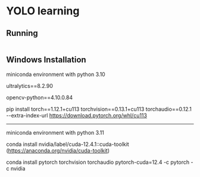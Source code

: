 # YOLO learning

## Running
```
```

## Windows Installation

miniconda environment with python 3.10

ultralytics==8.2.90

opencv-python==4.10.0.84

pip install torch==1.12.1+cu113 torchvision==0.13.1+cu113 torchaudio==0.12.1 --extra-index-url https://download.pytorch.org/whl/cu113

----

miniconda environment with python 3.11

conda install nvidia/label/cuda-12.4.1::cuda-toolkit (https://anaconda.org/nvidia/cuda-toolkit)

conda install pytorch torchvision torchaudio pytorch-cuda=12.4 -c pytorch -c nvidia

